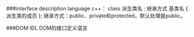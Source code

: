 ###interface description language
	c++：
		class 派生类名 : 继承方式  基类名
		{
			派生类的成员
		};
		继承方式：public、private和protected，默认处理是public。

###DOM IDL
	DOM的接口定义语言
	